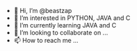 - 👋 Hi, I’m @beastzap
- 👀 I’m interested in PYTHON, JAVA and C
- 🌱 I’m currently learning JAVA and C
- 💞️ I’m looking to collaborate on ...
- 📫 How to reach me ...

<!---
beastzap/beastzap is a ✨ special ✨ repository because its `README.md` (this file) appears on your GitHub profile.
You can click the Preview link to take a look at your changes.
--->
